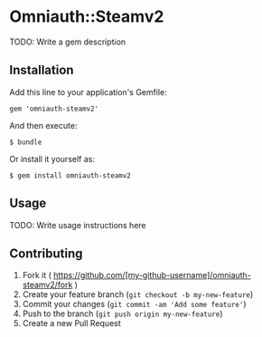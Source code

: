 # Omniauth::Steamv2

TODO: Write a gem description

## Installation

Add this line to your application's Gemfile:

    gem 'omniauth-steamv2'

And then execute:

    $ bundle

Or install it yourself as:

    $ gem install omniauth-steamv2

## Usage

TODO: Write usage instructions here

## Contributing

1. Fork it ( https://github.com/[my-github-username]/omniauth-steamv2/fork )
2. Create your feature branch (`git checkout -b my-new-feature`)
3. Commit your changes (`git commit -am 'Add some feature'`)
4. Push to the branch (`git push origin my-new-feature`)
5. Create a new Pull Request
